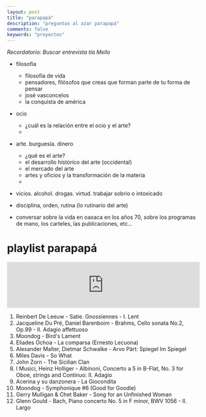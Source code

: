 ```yaml
---
layout: post
title: "parapapá"
description: "preguntas al azar parapapá"
comments: false
keywords: "proyectos"
---
```


_Recordatorio: Buscar entrevista tía Mello_

* filosofía
  - filosofía de vida
  - pensadores, filósofos que creas que forman parte de tu forma de pensar
  - josé vasconcelos
  - la conquista de américa


* ocio
  - ¿cuál es la relación entre el ocio y el arte?
  -

* arte. burguesía. dinero
  - ¿qué es el arte?
  - el desarrollo histórico del arte (occidental)
  - el mercado del arte
  - artes y oficios y la transformación de la materia
  -

* vicios. alcohol. drogas. virtud. trabajar sobrio o intoxicado
* disciplina, orden, rutina (lo rutinario del arte)
* conversar sobre la vida en oaxaca en los años 70, sobre los programas de mano, los carteles, las publicaciones, etc...


# playlist parapapá

<iframe width="100%" height="120" src="https://www.mixcloud.com/widget/iframe/?hide_cover=1&feed=%2Fovisnigra%2Fparapapa%2F" frameborder="0" ></iframe>

1. Reinbert De Leeuw - Satie. Gnossiennes - I. Lent
2. Jacqueline Du Pré, Daniel Barenboim - Brahms, Cello sonata No.2, Op.99 - II. Adagio affettuoso
3. Moondog - Bird's Lament
4. Eliades Ochoa - La comparsa (Ernesto Lecuona)
5. Alexander Malter, Dietmar Schwalke - Arvo Pärt: Spiegel Im Spiegel
6. Miles Davis - So What
7. John Zorn - The Sicilian Clan
8. I Musici, Heinz Holliger - Albinoni, Concerto a 5 in B-Flat, No. 3 for Oboe, strings and Continuo: II. Adagio
9. Acerina y su danzonera - La Giocondita
10. Moondog - Symphonique #6 (Good for Goodie)
11. Gerry Mulligan & Chet Baker - Song for an Unfinished Woman
12. Glenn Gould - Bach, Piano concerto No. 5 in F minor, BWV 1056 - II. Largo
